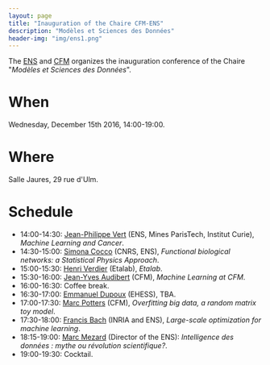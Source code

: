 ```yaml
---
layout: page
title: "Inauguration of the Chaire CFM-ENS"
description: "Modèles et Sciences des Données"
header-img: "img/ens1.png"
---
```



The [ENS](http://www.ens.fr) and [CFM](https://www.cfm.fr/) organizes the inauguration conference of the Chaire "_Modèles et Sciences des Données_".


When
============================

Wednesday, December 15th 2016, 14:00-19:00.

Where
============================

Salle Jaures, 29 rue d'Ulm.


Schedule
============================

* 14:00-14:30: [Jean-Philippe Vert](http://cbio.mines-paristech.fr/~jvert/) (ENS, Mines ParisTech, Institut Curie), _Machine Learning and Cancer_.
* 14:30-15:00: [Simona Cocco](http://www.lps.ens.fr/~cocco/) (CNRS, ENS), _Functional biological networks: a Statistical Physics Approach_.
* 15:00-15:30: [Henri Verdier](https://fr.wikipedia.org/wiki/Henri_Verdier) (Etalab), _Etalab_.
* 15:30-16:00: [Jean-Yves Audibert](https://www.cfm.fr/) (CFM), _Machine Learning at CFM_.
* 16:00-16:30: Coffee break.
* 16:30-17:00: [Emmanuel Dupoux](http://www.lscp.net/persons/dupoux/indexfr.html) (EHESS), TBA.
* 17:00-17:30: [Marc Potters](https://www.cfm.fr/) (CFM), _Overfitting big data, a random matrix toy model_.
* 17:30-18:00: [Francis Bach](http://www.di.ens.fr/~fbach/) (INRIA and ENS), _Large-scale optimization for machine learning_.
* 18:15-19:00: [Marc Mezard](http://lptms.u-psud.fr/membres/mezard/) (Director of the ENS): _Intelligence des données : mythe ou révolution scientifique?_.
* 19:00-19:30: Cocktail.
